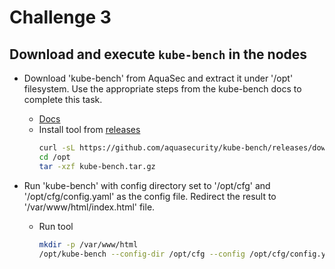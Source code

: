 
# Challenge 3

## Download and execute `kube-bench` in the nodes

- Download 'kube-bench' from AquaSec and extract it under '/opt' filesystem. Use the appropriate steps from the kube-bench docs to complete this task.

  - [Docs](https://github.com/aquasecurity/kube-bench/blob/main/docs/installation.md)
  - Install tool from [releases](https://github.com/aquasecurity/kube-bench/releases/tag/v0.6.8)
    ```bash
    curl -sL https://github.com/aquasecurity/kube-bench/releases/download/v0.6.8/kube-bench_0.6.8_linux_amd64.tar.gz -o /opt/kube-bench.tar.gz
    cd /opt
    tar -xzf kube-bench.tar.gz
    ```

- Run 'kube-bench' with config directory set to '/opt/cfg' and '/opt/cfg/config.yaml' as the config file. Redirect the result to '/var/www/html/index.html' file.

  - Run tool
    ```bash
    mkdir -p /var/www/html
    /opt/kube-bench --config-dir /opt/cfg --config /opt/cfg/config.yaml > /var/www/html/index.html
    ```
